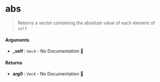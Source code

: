 # abs

>  Returns a vector containing the absolute value of each element of `self`.

#### Arguments

- **\_self** : `Vec4` \- No Documentation 🚧

#### Returns

- **arg0** : `Vec4` \- No Documentation 🚧